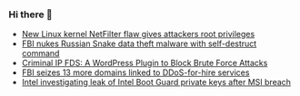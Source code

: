 ### Hi there 👋

<!--START_SECTION:feed-->
* [New Linux kernel NetFilter flaw gives attackers root privileges](https://www.bleepingcomputer.com/news/security/new-linux-kernel-netfilter-flaw-gives-attackers-root-privileges/)
* [FBI nukes Russian Snake data theft malware with self-destruct command](https://www.bleepingcomputer.com/news/security/fbi-nukes-russian-snake-data-theft-malware-with-self-destruct-command/)
* [Criminal IP FDS: A WordPress Plugin to Block Brute Force Attacks](https://www.bleepingcomputer.com/news/security/criminal-ip-fds-a-wordpress-plugin-to-block-brute-force-attacks/)
* [FBI seizes 13 more domains linked to DDoS-for-hire services](https://www.bleepingcomputer.com/news/security/fbi-seizes-13-more-domains-linked-to-ddos-for-hire-services/)
* [Intel investigating leak of Intel Boot Guard private keys after MSI breach](https://www.bleepingcomputer.com/news/security/intel-investigating-leak-of-intel-boot-guard-private-keys-after-msi-breach/)
<!--END_SECTION:feed-->

<!--
**frankenk/frankenk** is a ✨ _special_ ✨ repository because its `README.md` (this file) appears on your GitHub profile.

Here are some ideas to get you started:

- 🔭 I’m currently working on ...
- 🌱 I’m currently learning ...
- 👯 I’m looking to collaborate on ...
- 🤔 I’m looking for help with ...
- 💬 Ask me about ...
- 📫 How to reach me: ...
- 😄 Pronouns: ...
- ⚡ Fun fact: ...
-->



